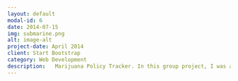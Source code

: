```yaml
---
layout: default
modal-id: 6
date: 2014-07-15
img: submarine.png
alt: image-alt
project-date: April 2014
client: Start Bootstrap
category: Web Development
description:   Marijuana Policy Tracker. In this group project, I was able to get a feel for working with a development team, project management using Agile, and working with a UX Design Team. We were able to execute a nearly identical MVP to the original design. It was also my first experience using javascript where I was able to represent a timeline, toggling between images using a click event.  <a href="https://marijuana-policy-tracker.herokuapp.com">Marijuana Policy Tracker</a>.
---
```

